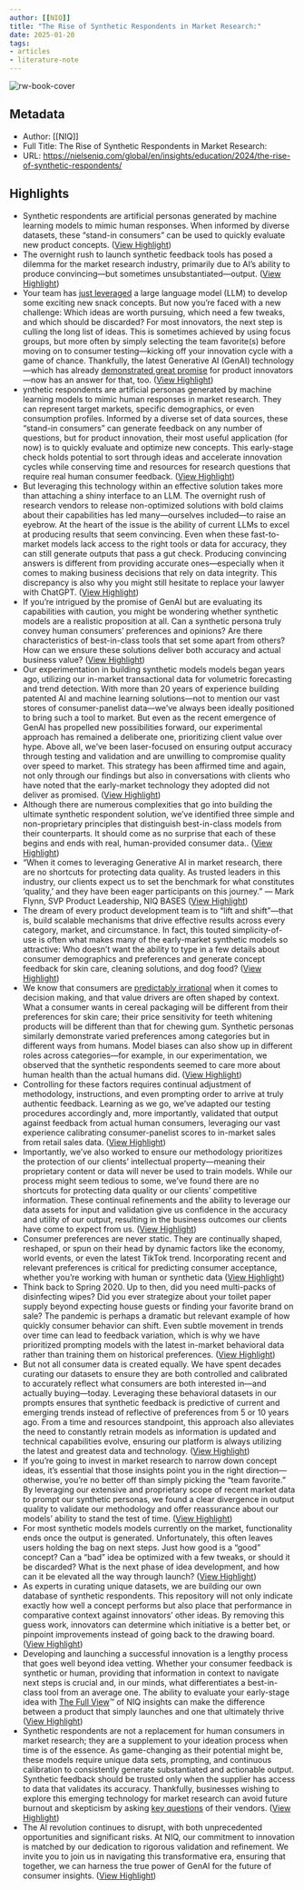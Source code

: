 ```yaml
---
author: [[NIQ]]
title: "The Rise of Synthetic Respondents in Market Research:"
date: 2025-01-20
tags: 
- articles
- literature-note
---
```

![rw-book-cover](https://nielseniq.com/wp-content/uploads/sites/4/2023/11/niq-artificial-intelligence-for-all-great-ai-for-some.png)

## Metadata
- Author: [[NIQ]]
- Full Title: The Rise of Synthetic Respondents in Market Research:
- URL: https://nielseniq.com/global/en/insights/education/2024/the-rise-of-synthetic-respondents/

## Highlights
- Synthetic respondents are artificial personas generated by machine learning models to mimic human responses. When informed by diverse datasets, these “stand-in consumers” can be used to quickly evaluate new product concepts. ([View Highlight](https://read.readwise.io/read/01jj2291jnpt3j693p6tt3v2zt))
- The overnight rush to launch synthetic feedback tools has posed a dilemma for the market research industry, primarily due to AI’s ability to produce convincing—but sometimes unsubstantiated—output. ([View Highlight](https://read.readwise.io/read/01jj22957av30m1ve42wrtzjfm))
- Your team has [just leveraged](https://nielseniq.com/global/en/insights/education/2024/hack-your-prompts-elevating-product-innovation-with-generative-ai/) a large language model (LLM) to develop some exciting new snack concepts. But now you’re faced with a new challenge: Which ideas are worth pursuing, which need a few tweaks, and which should be discarded?
  For most innovators, the next step is culling the long list of ideas. This is sometimes achieved by using focus groups, but more often by simply selecting the team favorite(s) before moving on to consumer testing—kicking off your innovation cycle with a game of chance. Thankfully, the latest Generative AI (GenAI) technology—which has already [demonstrated great promise](https://nielseniq.com/global/en/insights/report/2024/the-product-innovators-guide-to-generative-ai/) for product innovators—now has an answer for that, too. ([View Highlight](https://read.readwise.io/read/01jj229ezmzyafr005dw50b5fb))
- ynthetic respondents are artificial personas generated by machine learning models to mimic human responses in market research. They can represent target markets, specific demographics, or even consumption profiles. Informed by a diverse set of data sources, these “stand-in consumers” can generate feedback on any number of questions, but for product innovation, their most useful application (for now) is to quickly evaluate and optimize new concepts. This early-stage check holds potential to sort through ideas and accelerate innovation cycles while conserving time and resources for research questions that require real human consumer feedback. ([View Highlight](https://read.readwise.io/read/01jj229ttmn140vgntymzz2wmz))
- But leveraging this technology within an effective solution takes more than attaching a shiny interface to an LLM. The overnight rush of research vendors to release non-optimized solutions with bold claims about their capabilities has led many—ourselves included—to raise an eyebrow. At the heart of the issue is the ability of current LLMs to excel at producing results that seem convincing. Even when these fast-to-market models lack access to the right tools or data for accuracy, they can still generate outputs that pass a gut check. Producing convincing answers is different from providing accurate ones—especially when it comes to making business decisions that rely on data integrity. This discrepancy is also why you might still hesitate to replace your lawyer with ChatGPT. ([View Highlight](https://read.readwise.io/read/01jj22a79qrbgp0yzkw1sqg7bg))
- If you’re intrigued by the promise of GenAI but are evaluating its capabilities with caution, you might be wondering whether synthetic models are a realistic proposition at all. Can a synthetic persona truly convey human consumers’ preferences and opinions? Are there characteristics of best-in-class tools that set some apart from others? How can we ensure these solutions deliver both accuracy and actual business value? ([View Highlight](https://read.readwise.io/read/01jj22arydx5mdas2dtf3t6zs7))
- Our experimentation in building synthetic models models began years ago, utilizing our in-market transactional data for volumetric forecasting and trend detection. With more than 20 years of experience building patented AI and machine learning solutions—not to mention our vast stores of consumer-panelist data—we’ve always been ideally positioned to bring such a tool to market. But even as the recent emergence of GenAI has propelled new possibilities forward, our experimental approach has remained a deliberate one, prioritizing client value over hype. Above all, we’ve been laser-focused on ensuring output accuracy through testing and validation and are unwilling to compromise quality over speed to market. This strategy has been affirmed time and again, not only through our findings but also in conversations with clients who have noted that the early-market technology they adopted did not deliver as promised. ([View Highlight](https://read.readwise.io/read/01jj22bbpcg7tcy6p87nymsn9e))
- Although there are numerous complexities that go into building the ultimate synthetic respondent solution, we’ve identified three simple and non-proprietary principles that distinguish best-in-class models from their counterparts. It should come as no surprise that each of these begins and ends with real, human-provided consumer data.. ([View Highlight](https://read.readwise.io/read/01jj22bje334sa3k1xbv0tsh3k))
- “When it comes to leveraging Generative AI in market research, there are no shortcuts for protecting data quality. As trusted leaders in this industry, our clients expect us to set the benchmark for what constitutes ‘quality,’ and they have been eager participants on this journey.”
  — Mark Flynn, SVP Product Leadership, NIQ BASES ([View Highlight](https://read.readwise.io/read/01jj22cdwgxxg169s9nwpj2kmy))
- The dream of every product development team is to “lift and shift”—that is, build scalable mechanisms that drive effective results across every category, market, and circumstance. In fact, this touted simplicity-of-use is often what makes many of the early-market synthetic models so attractive: Who doesn’t want the ability to type in a few details about consumer demographics and preferences and generate concept feedback for skin care, cleaning solutions, and dog food? ([View Highlight](https://read.readwise.io/read/01jj22ctabzd7b3mjsesh4mcyx))
- We know that consumers are [predictably irrational](https://nielseniq.com/global/en/insights/analysis/2024/connecting-mind-matter/) when it comes to decision making, and that value drivers are often shaped by context. What a consumer wants in cereal packaging will be different from their preferences for skin care; their price sensitivity for teeth whitening products will be different than that for chewing gum. Synthetic personas similarly demonstrate varied preferences among categories but in different ways from humans. Model biases can also show up in different roles across categories—for example, in our experimentation, we observed that the synthetic respondents seemed to care more about human health than the actual humans did. ([View Highlight](https://read.readwise.io/read/01jj22d8vvpt64r7b6ygt03pzz))
- Controlling for these factors requires continual adjustment of methodology, instructions, and even prompting order to arrive at truly authentic feedback. Learning as we go, we’ve adapted our testing procedures accordingly and, more importantly, validated that output against feedback from actual human consumers, leveraging our vast experience calibrating consumer-panelist scores to in-market sales from retail sales data. ([View Highlight](https://read.readwise.io/read/01jj22dbz2jm74av2sh0m4fber))
- Importantly, we’ve also worked to ensure our methodology prioritizes the protection of our clients’ intellectual property—meaning their proprietary content or data will never be used to train models. While our process might seem tedious to some, we’ve found there are no shortcuts for protecting data quality or our clients’ competitive information. These continual refinements and the ability to leverage our data assets for input and validation give us confidence in the accuracy and utility of our output, resulting in the business outcomes our clients have come to expect from us. ([View Highlight](https://read.readwise.io/read/01jj22dnjrywktzn1e7jvjqgsa))
- Consumer preferences are never static. They are continually shaped, reshaped, or spun on their head by dynamic factors like the economy, world events, or even the latest TikTok trend. Incorporating recent and relevant preferences is critical for predicting consumer acceptance, whether you’re working with human or synthetic data ([View Highlight](https://read.readwise.io/read/01jj22dz3zd9hf3t3z8g26gcbf))
- Think back to Spring 2020. Up to then, did you need multi-packs of disinfecting wipes? Did you ever strategize about your toilet paper supply beyond expecting house guests or finding your favorite brand on sale? The pandemic is perhaps a dramatic but relevant example of how quickly consumer behavior can shift. Even subtle movement in trends over time can lead to feedback variation, which is why we have prioritized prompting models with the latest in-market behavioral data rather than training them on historical preferences. ([View Highlight](https://read.readwise.io/read/01jj22e577fac7dc9mm0pxr3kf))
- But not all consumer data is created equally. We have spent decades curating our datasets to ensure they are both controlled and calibrated to accurately reflect what consumers are both interested in—and actually buying—today. Leveraging these behavioral datasets in our prompts ensures that synthetic feedback is predictive of current and emerging trends instead of reflective of preferences from 5 or 10 years ago. From a time and resources standpoint, this approach also alleviates the need to constantly retrain models as information is updated and technical capabilities evolve, ensuring our platform is always utilizing the latest and greatest data and technology. ([View Highlight](https://read.readwise.io/read/01jj22ed1c36ktk4ymtj1pgbdh))
- If you’re going to invest in market research to narrow down concept ideas, it’s essential that those insights point you in the right direction—otherwise, you’re no better off than simply picking the “team favorite.” By leveraging our extensive and proprietary scope of recent market data to prompt our synthetic personas, we found a clear divergence in output quality to validate our methodology and offer reassurance about our models’ ability to stand the test of time. ([View Highlight](https://read.readwise.io/read/01jj22ekj3a95qh6kg3kv8fpng))
- For most synthetic models models currently on the market, functionality ends once the output is generated. Unfortunately, this often leaves users holding the bag on next steps. Just how good is a “good” concept? Can a “bad” idea be optimized with a few tweaks, or should it be discarded? What is the next phase of idea development, and how can it be elevated all the way through launch? ([View Highlight](https://read.readwise.io/read/01jj22w0xfj6rmbvwj3wp8x0ke))
- As experts in curating unique datasets, we are building our own database of synthetic respondents. This repository will not only indicate exactly how well a concept performs but also place that performance in comparative context against innovators’ other ideas. By removing this guess work, innovators can determine which initiative is a better bet, or pinpoint improvements instead of going back to the drawing board. ([View Highlight](https://read.readwise.io/read/01jj22w41f44jbkcvajarsh8jd))
- Developing and launching a successful innovation is a lengthy process that goes well beyond idea vetting. Whether your consumer feedback is synthetic or human, providing that information in context to navigate next steps is crucial and, in our minds, what differentiates a best-in-class tool from an average one. The ability to evaluate your early-stage idea with [The Full View](https://nielseniq.com/global/en/landing-page/the-full-view-of-consumers/)™ of NIQ insights can make the difference between a product that simply launches and one that ultimately thrive ([View Highlight](https://read.readwise.io/read/01jj22w9d7nzfsf6h04xmdq7z3))
- Synthetic respondents are not a replacement for human consumers in market research; they are a supplement to your ideation process when time is of the essence. As game-changing as their potential might be, these models require unique data sets, prompting, and continuous calibration to consistently generate substantiated and actionable output. Synthetic feedback should be trusted only when the supplier has access to data that validates its accuracy. Thankfully, businesses wishing to explore this emerging technology for market research can avoid future burnout and skepticism by asking [key questions](https://nielseniq.com/global/en/insights/report/2024/the-product-innovators-guide-to-generative-ai/#Partnering-with-trusted-experts) of their vendors. ([View Highlight](https://read.readwise.io/read/01jj22we56p0yr2m14rfkn2gdz))
- The AI revolution continues to disrupt, with both unprecedented opportunities and significant risks. At NIQ, our commitment to innovation is matched by our dedication to rigorous validation and refinement. We invite you to join us in navigating this transformative era, ensuring that together, we can harness the true power of GenAI for the future of consumer insights. ([View Highlight](https://read.readwise.io/read/01jj22wy34rktpzj9hkzbrr12x))
